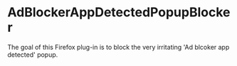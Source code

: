 # AdBlockerAppDetectedPopupBlocker

The goal of this Firefox plug-in is to block the very irritating 'Ad blcoker app detected' popup.

